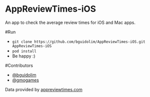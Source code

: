 # AppReviewTimes-iOS
An app to check the average review times for iOS and Mac apps.

#Run
 - ```git clone https://github.com/bguidolim/AppReviewTimes-iOS.git AppReviewTimes-iOS```
 - ```pod install```
 - Be happy :)
  
#Contributors
* [@bguidolim](http://github.com/bguidolim)
* [@gmogames](http://github.com/gmogames)

Data provided by [appreviewtimes.com](http://appreviewtimes.com)
